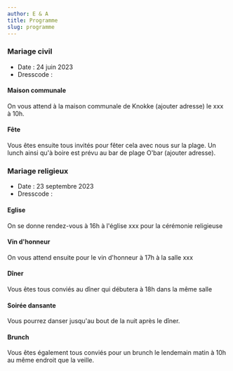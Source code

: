 ```yaml
---
author: E & A
title: Programme
slug: programme
---
```


### Mariage civil

- Date : 24 juin 2023
- Dresscode :

#### Maison communale

On vous attend à la maison communale de Knokke (ajouter adresse) le xxx à 10h.

#### Fête

Vous êtes ensuite tous invités pour fêter cela avec nous sur la plage. Un lunch ainsi qu'à boire est prévu au bar de plage O'bar (ajouter adresse).

### Mariage religieux

- Date : 23 septembre 2023
- Dresscode :

#### Eglise

On se donne rendez-vous à 16h à l'église xxx pour la cérémonie religieuse

#### Vin d'honneur

On vous attend ensuite pour le vin d'honneur à 17h à la salle xxx

#### Dîner

Vous êtes tous conviés au dîner qui débutera à 18h dans la même salle

#### Soirée dansante

Vous pourrez danser jusqu'au bout de la nuit après le dîner.

#### Brunch

Vous êtes également tous conviés pour un brunch le lendemain matin à 10h au même endroit que la veille.
